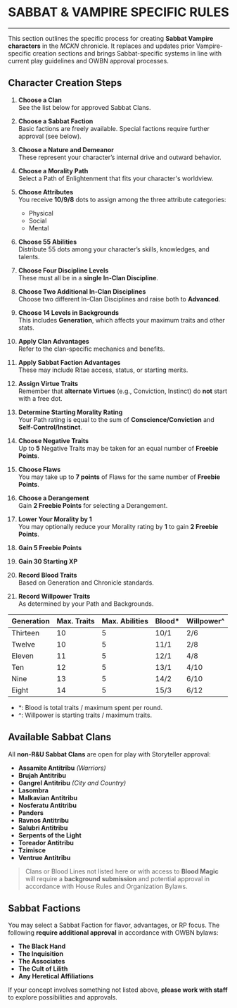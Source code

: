 # SABBAT & VAMPIRE SPECIFIC RULES

---

This section outlines the specific process for creating **Sabbat Vampire characters** in the *MCKN* chronicle. It replaces and updates prior Vampire-specific creation sections and brings Sabbat-specific systems in line with current play guidelines and OWBN approval processes.

## Character Creation Steps

1. **Choose a Clan**  
   See the list below for approved Sabbat Clans.

2. **Choose a Sabbat Faction**  
   Basic factions are freely available. Special factions require further approval (see below).

3. **Choose a Nature and Demeanor**  
   These represent your character’s internal drive and outward behavior.

4. **Choose a Morality Path**  
   Select a Path of Enlightenment that fits your character's worldview.

5. **Choose Attributes**  
   You receive **10/9/8** dots to assign among the three attribute categories:
   - Physical
   - Social
   - Mental

6. **Choose 55 Abilities**  
   Distribute 55 dots among your character’s skills, knowledges, and talents.

7. **Choose Four Discipline Levels**  
   These must all be in a **single In-Clan Discipline**.

8. **Choose Two Additional In-Clan Disciplines**  
   Choose two different In-Clan Disciplines and raise both to **Advanced**.

9. **Choose 14 Levels in Backgrounds**  
   This includes **Generation**, which affects your maximum traits and other stats.

10. **Apply Clan Advantages**  
    Refer to the clan-specific mechanics and benefits.

11. **Apply Sabbat Faction Advantages**  
    These may include Ritae access, status, or starting merits.

12. **Assign Virtue Traits**  
    Remember that **alternate Virtues** (e.g., Conviction, Instinct) do **not** start with a free dot.

13. **Determine Starting Morality Rating**  
    Your Path rating is equal to the sum of **Conscience/Conviction** and **Self-Control/Instinct**.

14. **Choose Negative Traits**  
    Up to **5** Negative Traits may be taken for an equal number of **Freebie Points**.

15. **Choose Flaws**  
    You may take up to **7 points** of Flaws for the same number of **Freebie Points**.

16. **Choose a Derangement**  
    Gain **2 Freebie Points** for selecting a Derangement.

17. **Lower Your Morality by 1**  
    You may optionally reduce your Morality rating by **1** to gain **2 Freebie Points**.

18. **Gain 5 Freebie Points**

19. **Gain 30 Starting XP**

20. **Record Blood Traits**  
    Based on Generation and Chronicle standards.

21. **Record Willpower Traits**  
    As determined by your Path and Backgrounds.

| Generation | Max. Traits | Max. Abilities | Blood\*  | Willpower\^ |
|------------|-------------|----------------|--------|-----------|
| Thirteen   | 10          | 5              | 10/1   | 2/6       |
| Twelve     | 10          | 5              | 11/1   | 2/8       |
| Eleven     | 11          | 5              | 12/1   | 4/8       |
| Ten        | 12          | 5              | 13/1   | 4/10      |
| Nine       | 13          | 5              | 14/2   | 6/10      |
| Eight      | 14          | 5              | 15/3   | 6/12      |

- \*: Blood is total traits / maximum spent per round.
- \^: Willpower is starting traits / maximum traits.

## Available Sabbat Clans

All **non-R&U Sabbat Clans** are open for play with Storyteller approval:

- **Assamite Antitribu** *(Warriors)*
- **Brujah Antitribu**
- **Gangrel Antitribu** *(City and Country)*
- **Lasombra**
- **Malkavian Antitribu**
- **Nosferatu Antitribu**
- **Panders**
- **Ravnos Antitribu**
- **Salubri Antitribu**
- **Serpents of the Light**
- **Toreador Antitribu**
- **Tzimisce**
- **Ventrue Antitribu**

> Clans or Blood Lines not listed here or with access to **Blood Magic** will require a **background submission** and potential approval in accordance with House Rules and Organization Bylaws.

## Sabbat Factions

You may select a Sabbat Faction for flavor, advantages, or RP focus. The following **require additional approval** in accordance with OWBN bylaws:

- **The Black Hand**
- **The Inquisition**
- **The Associates**
- **The Cult of Lilith**
- **Any Heretical Affiliations**

If your concept involves something not listed above, **please work with staff** to explore possibilities and approvals.
